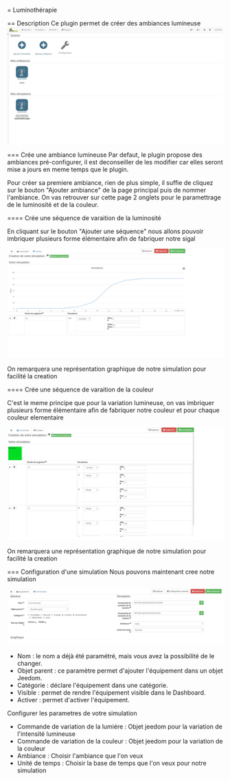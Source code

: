 = Luminothérapie

== Description
Ce plugin permet de créer des ambiances lumineuse
![introduction01](../images/luminotherapie_screenshot_Configuration.jpg)

=== Crée une ambiance lumineuse
Par defaut, le plugin propose des ambiances pré-configurer, il est deconseiller de les modifier car elles seront mise a jours en meme temps que le plugin.

Pour créer sa premiere ambiance, rien de plus simple, il suffie de cliquez sur le bouton "Ajouter ambiance" de la page principal puis de nommer l'ambiance.
On vas retrouver sur cette page 2 onglets pour le paramettrage de le luminosité et de la couleur.

==== Crée une séquence de varaition de la luminosité

En cliquant sur le bouton "Ajouter une séquence" nous allons pouvoir imbriquer plusieurs forme élémentaire afin de fabriquer notre sigal
			
![introduction02](../images/luminotherapie_screenshot_ConfigurationAmbianceLum.jpg)

On remarquera une représentation graphique de notre simulation pour facilité la creation

==== Crée une séquence de varaition de la couleur

C'est le meme principe que pour la variation lumineuse, on vas imbriquer plusieurs forme élémentaire afin de fabriquer notre couleur et pour chaque couleur elementaire

![introduction03](../images/luminotherapie_screenshot_ConfigurationAmbianceCouleur.jpg)

On remarquera une représentation graphique de notre simulation pour facilité la creation

=== Configuration d'une simulation
Nous pouvons maintenant cree notre simulation 
		
![introduction04](../images/ConfigurationGeneral.jpg)

* Nom  : le nom a déjà été paramétré, mais vous avez la possibilité de le changer.		
* Objet parent : ce paramètre permet d'ajouter l'équipement dans un objet Jeedom.		
* Catégorie : déclare l'équipement dans une catégorie.		
* Visible : permet de rendre l'équipement visible dans le Dashboard.		
* Activer : permet d'activer l'équipement.		

Configurer les parametres de votre simulation
* Commande de variation de la lumiére : Objet jeedom pour la variation de l'intensité lumineuse
* Commande de variation de la couleur : Objet jeedom pour la variation de la couleur
* Ambiance : Choisir l'ambiance que l'on veux
* Unité de temps : Choisir la base de temps que l'on veux pour notre simulation
